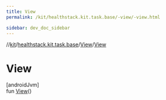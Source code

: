 ```yaml
---
title: View
permalink: /kit/healthstack.kit.task.base/-view/-view.html

sidebar: dev_doc_sidebar
---
```

//[kit](../../../index.html)/[healthstack.kit.task.base](../index.html)/[View](index.html)/[View](-view.html)



# View



[androidJvm]\
fun [View](-view.html)()




